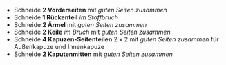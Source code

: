 -   Schneide **2 Vorderseiten** mit *guten Seiten zusammen*
-   Schneide **1 Rückenteil** *im Stoffbruch*
-   Schneide **2 Ärmel** mit *guten Seiten zusammen*
-   Schneide **2 Keile** *im Bruch* mit *guten Seiten zusammen*
-   Schneide **4 Kapuzen-Seitenteilen** 2 x 2 mit *guten Seiten zusammen* für Außenkapuze und Innenkapuze
-   Schneide **2 Kaputenmitten** mit *guten Seiten zusammen*
